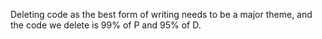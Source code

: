 Deleting code as the best form of writing needs to be a major theme, and the code we delete is 99% of P and 95% of D.